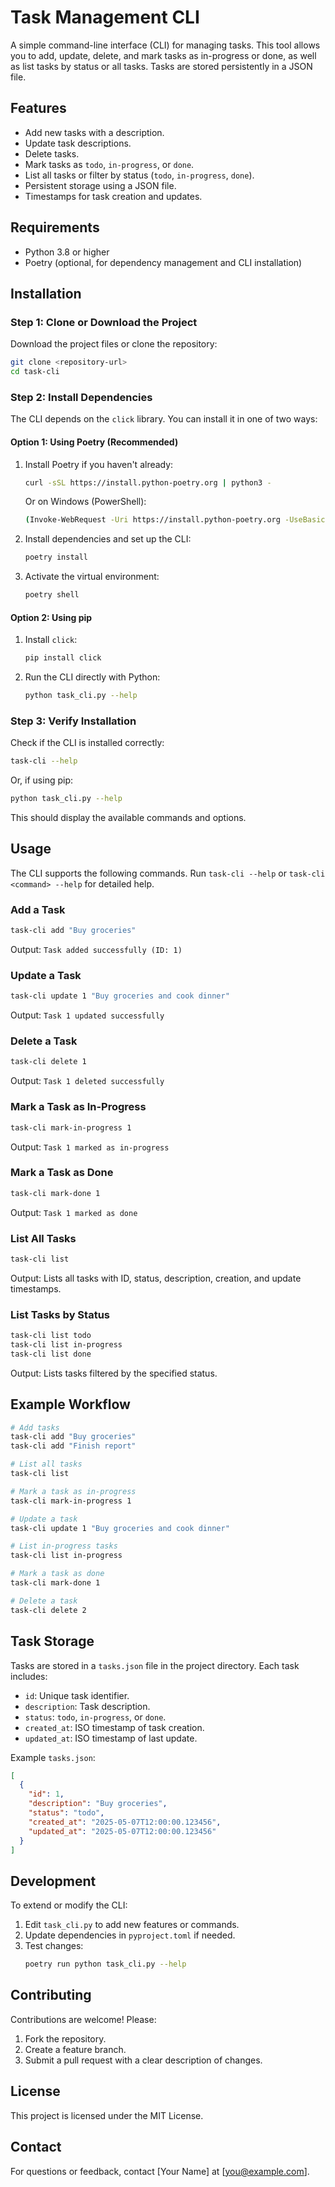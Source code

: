 # Task Management CLI

A simple command-line interface (CLI) for managing tasks. This tool allows you to add, update, delete, and mark tasks as in-progress or done, as well as list tasks by status or all tasks. Tasks are stored persistently in a JSON file.

## Features
- Add new tasks with a description.
- Update task descriptions.
- Delete tasks.
- Mark tasks as `todo`, `in-progress`, or `done`.
- List all tasks or filter by status (`todo`, `in-progress`, `done`).
- Persistent storage using a JSON file.
- Timestamps for task creation and updates.

## Requirements
- Python 3.8 or higher
- Poetry (optional, for dependency management and CLI installation)

## Installation

### Step 1: Clone or Download the Project
Download the project files or clone the repository:
```bash
git clone <repository-url>
cd task-cli
```

### Step 2: Install Dependencies
The CLI depends on the `click` library. You can install it in one of two ways:

#### Option 1: Using Poetry (Recommended)
1. Install Poetry if you haven't already:
   ```bash
   curl -sSL https://install.python-poetry.org | python3 -
   ```
   Or on Windows (PowerShell):
   ```bash
   (Invoke-WebRequest -Uri https://install.python-poetry.org -UseBasicParsing).Content | python -
   ```

2. Install dependencies and set up the CLI:
   ```bash
   poetry install
   ```

3. Activate the virtual environment:
   ```bash
   poetry shell
   ```

#### Option 2: Using pip
1. Install `click`:
   ```bash
   pip install click
   ```

2. Run the CLI directly with Python:
   ```bash
   python task_cli.py --help
   ```

### Step 3: Verify Installation
Check if the CLI is installed correctly:
```bash
task-cli --help
```
Or, if using pip:
```bash
python task_cli.py --help
```

This should display the available commands and options.

## Usage
The CLI supports the following commands. Run `task-cli --help` or `task-cli <command> --help` for detailed help.

### Add a Task
```bash
task-cli add "Buy groceries"
```
Output: `Task added successfully (ID: 1)`

### Update a Task
```bash
task-cli update 1 "Buy groceries and cook dinner"
```
Output: `Task 1 updated successfully`

### Delete a Task
```bash
task-cli delete 1
```
Output: `Task 1 deleted successfully`

### Mark a Task as In-Progress
```bash
task-cli mark-in-progress 1
```
Output: `Task 1 marked as in-progress`

### Mark a Task as Done
```bash
task-cli mark-done 1
```
Output: `Task 1 marked as done`

### List All Tasks
```bash
task-cli list
```
Output: Lists all tasks with ID, status, description, creation, and update timestamps.

### List Tasks by Status
```bash
task-cli list todo
task-cli list in-progress
task-cli list done
```
Output: Lists tasks filtered by the specified status.

## Example Workflow
```bash
# Add tasks
task-cli add "Buy groceries"
task-cli add "Finish report"

# List all tasks
task-cli list

# Mark a task as in-progress
task-cli mark-in-progress 1

# Update a task
task-cli update 1 "Buy groceries and cook dinner"

# List in-progress tasks
task-cli list in-progress

# Mark a task as done
task-cli mark-done 1

# Delete a task
task-cli delete 2
```

## Task Storage
Tasks are stored in a `tasks.json` file in the project directory. Each task includes:
- `id`: Unique task identifier.
- `description`: Task description.
- `status`: `todo`, `in-progress`, or `done`.
- `created_at`: ISO timestamp of task creation.
- `updated_at`: ISO timestamp of last update.

Example `tasks.json`:
```json
[
  {
    "id": 1,
    "description": "Buy groceries",
    "status": "todo",
    "created_at": "2025-05-07T12:00:00.123456",
    "updated_at": "2025-05-07T12:00:00.123456"
  }
]
```

## Development
To extend or modify the CLI:
1. Edit `task_cli.py` to add new features or commands.
2. Update dependencies in `pyproject.toml` if needed.
3. Test changes:
   ```bash
   poetry run python task_cli.py --help
   ```

## Contributing
Contributions are welcome! Please:
1. Fork the repository.
2. Create a feature branch.
3. Submit a pull request with a clear description of changes.

## License
This project is licensed under the MIT License.

## Contact
For questions or feedback, contact [Your Name] at [you@example.com].